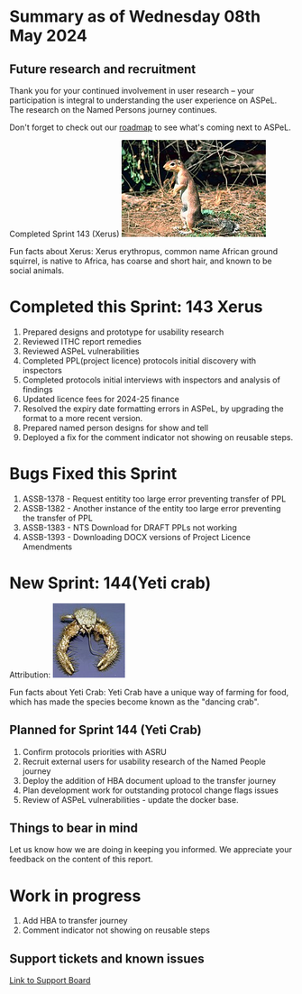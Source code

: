 # Summary as of Wednesday 08th May 2024



## Future research and recruitment 

Thank you for your continued involvement in user research – your participation is integral to understanding the user experience on ASPeL. The research on the Named Persons journey continues.  
 


Don't forget to check out our [roadmap](https://roadmap.prodpad.com/937455be-8d08-11ed-aa53-2a7db0eb1d9c) to see what's coming next to ASPeL.




Completed Sprint 143 (Xerus)
![Gary M. Stolz, Public domain, via Wikimedia Commons](graphs/Xerus_rutilus.jpg)





Fun facts about Xerus: Xerus erythropus, common name African ground squirrel, is native to Africa, has coarse and short hair, and known to be social animals.


# Completed this Sprint: 143 Xerus
1) Prepared designs and prototype for usability research
2) Reviewed ITHC report remedies
3) Reviewed ASPeL vulnerabilities
4) Completed PPL(project licence) protocols initial discovery with inspectors
5) Completed protocols initial interviews with inspectors and analysis of findings
6) Updated licence fees for 2024-25 finance
7) Resolved the expiry date formatting errors in ASPeL, by upgrading the format to a more recent version. 
8) Prepared named person designs for show and tell
9) Deployed a fix for the comment indicator not showing on reusable steps.




# Bugs Fixed this Sprint
1) ASSB-1378 - Request entitity too large error preventing transfer of PPL
2) ASSB-1382 - Another instance of the entity too large error preventing the transfer of PPL
3) ASSB-1383 - NTS Download for DRAFT PPLs not working
4) ASSB-1393 - Downloading DOCX versions of Project Licence Amendments
   



# New Sprint: 144(Yeti crab)








Attribution: ![Andrew Thurber, Oregon State University, CC BY-SA 2.0 <https://creativecommons.org/licenses/by-sa/2.0>, via Wikimedia Commons](graphs/128px-Yeti_crab.jpg)






Fun facts about Yeti Crab: Yeti Crab have a unique way of farming for food, which has made the species become known as the "dancing crab".




 

## Planned for Sprint 144 (Yeti Crab)
1) Confirm protocols priorities with ASRU
2) Recruit external users for usability research of the Named People journey
3) Deploy the addition of HBA document upload to the transfer journey
4) Plan development work for outstanding protocol change flags issues
5) Review of ASPeL vulnerabilities - update the docker base.

   


## Things to bear in mind
Let us know how we are doing in keeping you informed. We appreciate your feedback on the content of this report.

# Work in progress
1) Add HBA to transfer journey
2) Comment indicator not showing on reusable steps

   
 
   
## Support tickets and known issues
[Link to Support Board](https://collaboration.homeoffice.gov.uk/jira/secure/RapidBoard.jspa?rapidView=1717)


